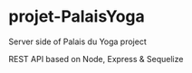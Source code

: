 # projet-PalaisYoga

Server side of Palais du Yoga project

REST API based on Node, Express & Sequelize
